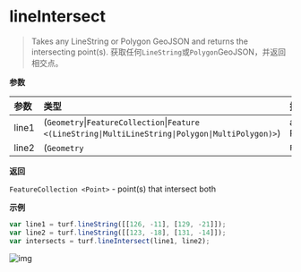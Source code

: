 # lineIntersect

> Takes any LineString or Polygon GeoJSON and returns the intersecting point(s).
> 获取任何`LineString`或`Polygon`GeoJSON，并返回相交点。

**参数**

| 参数  | 类型                                                         | 描述                      |
| :---- | :----------------------------------------------------------- | :------------------------ |
| line1 | (`Geometry`\|`FeatureCollection`\|`Feature <(LineString\|MultiLineString\|Polygon\|MultiPolygon)>`) | any LineString or Polygon |
| line2 | (`Geometry`|`FeatureCollection`|`Feature <(LineString\|MultiLineString\|Polygon\|MultiPolygon)>`) | any LineString or Polygon |

**返回**

`FeatureCollection <Point>` - point(s) that intersect both

**示例**

```js
var line1 = turf.lineString([[126, -11], [129, -21]]);
var line2 = turf.lineString([[123, -18], [131, -14]]);
var intersects = turf.lineIntersect(line1, line2);
```

![img](https://pzy-images.oss-cn-hangzhou.aliyuncs.com/img/lineIntersect.aeff2c84.webp)